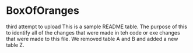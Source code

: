# BoxOfOranges
third attempt to upload
This is a sample README table.  The purpose of this to identify all of the changes that were made in teh code or exe changes that were made to this file.  We removed table A and B and added a new table Z.

